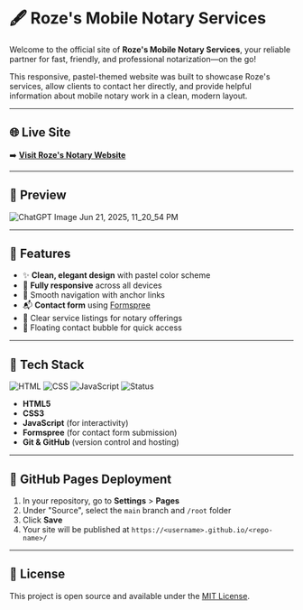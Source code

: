 # 🖋️ Roze's Mobile Notary Services

Welcome to the official site of **Roze's Mobile Notary Services**, your reliable partner for fast, friendly, and professional notarization—on the go!

This responsive, pastel-themed website was built to showcase Roze's services, allow clients to contact her directly, and provide helpful information about mobile notary work in a clean, modern layout.


---

## 🌐 Live Site

➡️ **[Visit Roze's Notary Website](https://belvaroze.github.io/RozeNotary/)**

---

## 📸 Preview

![ChatGPT Image Jun 21, 2025, 11_20_54 PM](https://github.com/user-attachments/assets/6dd9e75c-67cc-49fb-a2f0-1138efbef153)



---

## 🎨 Features

- ✨ **Clean, elegant design** with pastel color scheme  
- 📱 **Fully responsive** across all devices  
- 🧭 Smooth navigation with anchor links  
- 📬 **Contact form** using [Formspree](https://formspree.io)  
- 🧾 Clear service listings for notary offerings  
- 📌 Floating contact bubble for quick access  

---

## 🔧 Tech Stack
![HTML](https://img.shields.io/badge/HTML-5-orange)
![CSS](https://img.shields.io/badge/CSS-3-blue)
![JavaScript](https://img.shields.io/badge/JavaScript-ES6-yellow)
![Status](https://img.shields.io/badge/status-live-brightgreen)

- **HTML5**  
- **CSS3**  
- **JavaScript** (for interactivity)  
- **Formspree** (for contact form submission)  
- **Git & GitHub** (version control and hosting)

---

## 🚀 GitHub Pages Deployment

1. In your repository, go to **Settings** > **Pages**  
2. Under "Source", select the `main` branch and `/root` folder  
3. Click **Save**  
4. Your site will be published at `https://<username>.github.io/<repo-name>/`

---

## 🤝 License

This project is open source and available under the [MIT License](LICENSE).
